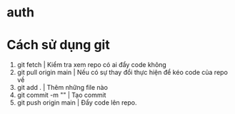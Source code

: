 # auth

# Cách sử dụng git
1. git fetch | Kiểm tra xem repo có ai đẩy code không
2. git pull origin main | Nếu có sự thay đổi thực hiện để kéo code của repo về
3. git add . | Thêm những file nào
4. git commit -m "" | Tạo commit 
5. git push origin main | Đẩy code lên repo.